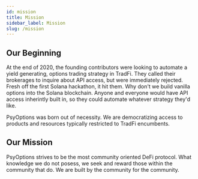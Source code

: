 ```yaml
---
id: mission
title: Mission
sidebar_label: Mission
slug: /mission
---
```


## Our Beginning

At the end of 2020, the founding contributors were looking to automate a yield generating, 
options trading strategy in TradFi. They called their brokerages to inquire about API access, 
but were immediately rejected. Fresh off the first Solana hackathon, it hit them. Why don't 
we build vanilla options into the Solana blockchain. Anyone and everyone would have API 
access inherintly built in, so they could automate whatever strategy they'd like.

PsyOptions was born out of necessity. We are democratizing access to products and resources 
typically restricted to TradFi encumbents.

## Our Mission

PsyOptions strives to be the most community oriented DeFi protocol. What knowledge we do not 
posess, we seek and reward those within the community that do. We are built by the community 
for the community.
